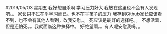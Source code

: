#2019/05/03 星期五
我好想自杀啊 学习压力好大 我放在这里也不会有人发现吧。。
家长只不过在乎学习而已。也不在乎孩子的压力
我存到Github家长应该看不到，也不会有其他人看到，改我安慰。。
死应该是最好的选择吧。。
不想活着，但是还怕死。。我就面临这种抉择中。
好绝望啊。。有人呢安慰我吗。。
